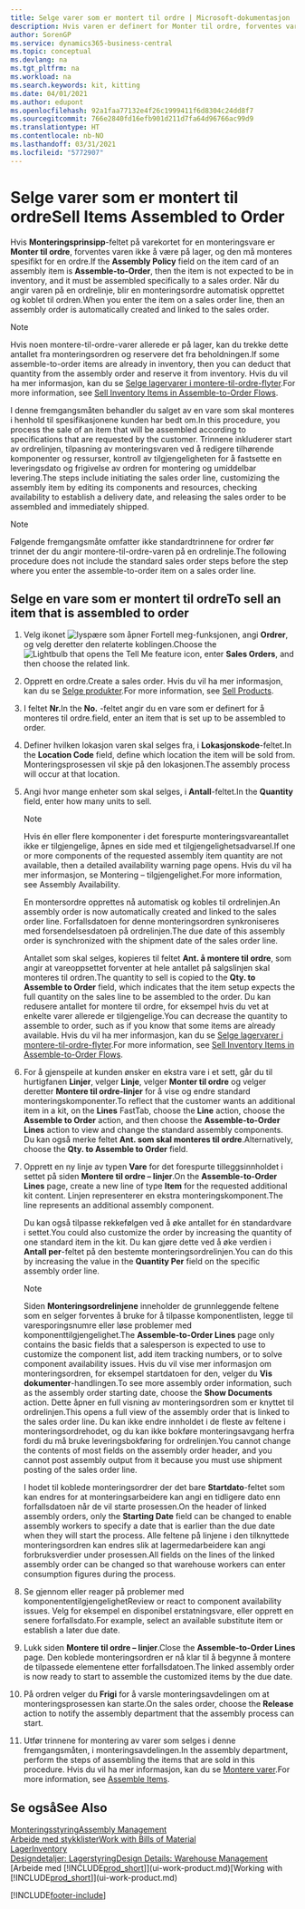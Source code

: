 ```yaml
---
title: Selge varer som er montert til ordre | Microsoft-dokumentasjon
description: Hvis varen er definert for Monter til ordre, forventes varen ikke å være på lager, og den må monteres spesifikt for en ordre. Når du angir varen på en ordrelinje, blir en monteringsordre automatisk opprettet og koblet til ordren.
author: SorenGP
ms.service: dynamics365-business-central
ms.topic: conceptual
ms.devlang: na
ms.tgt_pltfrm: na
ms.workload: na
ms.search.keywords: kit, kitting
ms.date: 04/01/2021
ms.author: edupont
ms.openlocfilehash: 92a1faa77132e4f26c1999411f6d8304c24dd8f7
ms.sourcegitcommit: 766e2840fd16efb901d211d7fa64d96766ac99d9
ms.translationtype: HT
ms.contentlocale: nb-NO
ms.lasthandoff: 03/31/2021
ms.locfileid: "5772907"
---
```

# <a name="sell-items-assembled-to-order"></a><span data-ttu-id="b9a25-104">Selge varer som er montert til ordre</span><span class="sxs-lookup"><span data-stu-id="b9a25-104">Sell Items Assembled to Order</span></span>
<span data-ttu-id="b9a25-105">Hvis **Monteringsprinsipp**-feltet på varekortet for en monteringsvare er **Monter til ordre**, forventes varen ikke å være på lager, og den må monteres spesifikt for en ordre.</span><span class="sxs-lookup"><span data-stu-id="b9a25-105">If the **Assembly Policy** field on the item card of an assembly item is **Assemble-to-Order**, then the item is not expected to be in inventory, and it must be assembled specifically to a sales order.</span></span> <span data-ttu-id="b9a25-106">Når du angir varen på en ordrelinje, blir en monteringsordre automatisk opprettet og koblet til ordren.</span><span class="sxs-lookup"><span data-stu-id="b9a25-106">When you enter the item on a sales order line, then an assembly order is automatically created and linked to the sales order.</span></span>  

> [!NOTE]  
>  <span data-ttu-id="b9a25-107">Hvis noen montere-til-ordre-varer allerede er på lager, kan du trekke dette antallet fra monteringsordren og reservere det fra beholdningen.</span><span class="sxs-lookup"><span data-stu-id="b9a25-107">If some assemble-to-order items are already in inventory, then you can deduct that quantity from the assembly order and reserve it from inventory.</span></span> <span data-ttu-id="b9a25-108">Hvis du vil ha mer informasjon, kan du se [Selge lagervarer i montere-til-ordre-flyter](assembly-how-to-sell-assemble-to-order-items-and-inventory-items-together.md).</span><span class="sxs-lookup"><span data-stu-id="b9a25-108">For more information, see [Sell Inventory Items in Assemble-to-Order Flows](assembly-how-to-sell-assemble-to-order-items-and-inventory-items-together.md).</span></span>  

<span data-ttu-id="b9a25-109">I denne fremgangsmåten behandler du salget av en vare som skal monteres i henhold til spesifikasjonene kunden har bedt om.</span><span class="sxs-lookup"><span data-stu-id="b9a25-109">In this procedure, you process the sale of an item that will be assembled according to specifications that are requested by the customer.</span></span> <span data-ttu-id="b9a25-110">Trinnene inkluderer start av ordrelinjen, tilpasning av monteringsvaren ved å redigere tilhørende komponenter og ressurser, kontroll av tilgjengeligheten for å fastsette en leveringsdato og frigivelse av ordren for montering og umiddelbar levering.</span><span class="sxs-lookup"><span data-stu-id="b9a25-110">The steps include initiating the sales order line, customizing the assembly item by editing its components and resources, checking availability to establish a delivery date, and releasing the sales order to be assembled and immediately shipped.</span></span>  

> [!NOTE]  
>  <span data-ttu-id="b9a25-111">Følgende fremgangsmåte omfatter ikke standardtrinnene for ordrer før trinnet der du angir montere-til-ordre-varen på en ordrelinje.</span><span class="sxs-lookup"><span data-stu-id="b9a25-111">The following procedure does not include the standard sales order steps before the step where you enter the assemble-to-order item on a sales order line.</span></span>  

## <a name="to-sell-an-item-that-is-assembled-to-order"></a><span data-ttu-id="b9a25-112">Selge en vare som er montert til ordre</span><span class="sxs-lookup"><span data-stu-id="b9a25-112">To sell an item that is assembled to order</span></span>  
1.  <span data-ttu-id="b9a25-113">Velg ikonet ![lyspære som åpner Fortell meg-funksjonen](media/ui-search/search_small.png "Fortell hva du vil gjøre"), angi **Ordrer**, og velg deretter den relaterte koblingen.</span><span class="sxs-lookup"><span data-stu-id="b9a25-113">Choose the ![Lightbulb that opens the Tell Me feature](media/ui-search/search_small.png "Tell me what you want to do") icon, enter **Sales Orders**, and then choose the related link.</span></span>  
2.  <span data-ttu-id="b9a25-114">Opprett en ordre.</span><span class="sxs-lookup"><span data-stu-id="b9a25-114">Create a sales order.</span></span> <span data-ttu-id="b9a25-115">Hvis du vil ha mer informasjon, kan du se [Selge produkter](sales-how-sell-products.md).</span><span class="sxs-lookup"><span data-stu-id="b9a25-115">For more information, see [Sell Products](sales-how-sell-products.md).</span></span>  
3.  <span data-ttu-id="b9a25-116">I feltet **Nr.**</span><span class="sxs-lookup"><span data-stu-id="b9a25-116">In the **No.**</span></span> <span data-ttu-id="b9a25-117">-feltet angir du en vare som er definert for å monteres til ordre.</span><span class="sxs-lookup"><span data-stu-id="b9a25-117">field, enter an item that is set up to be assembled to order.</span></span>  
4.  <span data-ttu-id="b9a25-118">Definer hvilken lokasjon varen skal selges fra, i **Lokasjonskode**-feltet.</span><span class="sxs-lookup"><span data-stu-id="b9a25-118">In the **Location Code** field, define which location the item will be sold from.</span></span> <span data-ttu-id="b9a25-119">Monteringsprosessen vil skje på den lokasjonen.</span><span class="sxs-lookup"><span data-stu-id="b9a25-119">The assembly process will occur at that location.</span></span>  
5.  <span data-ttu-id="b9a25-120">Angi hvor mange enheter som skal selges, i **Antall**-feltet.</span><span class="sxs-lookup"><span data-stu-id="b9a25-120">In the **Quantity** field, enter how many units to sell.</span></span>  

    > [!NOTE]  
    >  <span data-ttu-id="b9a25-121">Hvis én eller flere komponenter i det forespurte monteringsvareantallet ikke er tilgjengelige, åpnes en side med et tilgjengelighetsadvarsel.</span><span class="sxs-lookup"><span data-stu-id="b9a25-121">If one or more components of the requested assembly item quantity are not available, then a detailed availability warning page opens.</span></span> <span data-ttu-id="b9a25-122">Hvis du vil ha mer informasjon, se Montering – tilgjengelighet.</span><span class="sxs-lookup"><span data-stu-id="b9a25-122">For more information, see Assembly Availability.</span></span>  

    <span data-ttu-id="b9a25-123">En montersordre opprettes nå automatisk og kobles til ordrelinjen.</span><span class="sxs-lookup"><span data-stu-id="b9a25-123">An assembly order is now automatically created and linked to the sales order line.</span></span> <span data-ttu-id="b9a25-124">Forfallsdatoen for denne monteringsordren synkroniseres med forsendelsesdatoen på ordrelinjen.</span><span class="sxs-lookup"><span data-stu-id="b9a25-124">The due date of this assembly order is synchronized with the shipment date of the sales order line.</span></span>  

    <span data-ttu-id="b9a25-125">Antallet som skal selges, kopieres til feltet **Ant. å montere til ordre**, som angir at vareoppsettet forventer at hele antallet på salgslinjen skal monteres til ordren.</span><span class="sxs-lookup"><span data-stu-id="b9a25-125">The quantity to sell is copied to the **Qty. to Assemble to Order** field, which indicates that the item setup expects the full quantity on the sales line to be assembled to the order.</span></span> <span data-ttu-id="b9a25-126">Du kan redusere antallet for montere til ordre, for eksempel hvis du vet at enkelte varer allerede er tilgjengelige.</span><span class="sxs-lookup"><span data-stu-id="b9a25-126">You can decrease the quantity to assemble to order, such as if you know that some items are already available.</span></span> <span data-ttu-id="b9a25-127">Hvis du vil ha mer informasjon, kan du se [Selge lagervarer i montere-til-ordre-flyter](assembly-how-to-sell-inventory-items-in-assemble-to-order-flows.md).</span><span class="sxs-lookup"><span data-stu-id="b9a25-127">For more information, see [Sell Inventory Items in Assemble-to-Order Flows](assembly-how-to-sell-inventory-items-in-assemble-to-order-flows.md).</span></span>  

6.  <span data-ttu-id="b9a25-128">For å gjenspeile at kunden ønsker en ekstra vare i et sett, går du til hurtigfanen **Linjer**, velger **Linje**, velger **Monter til ordre** og velger deretter **Montere til ordre-linjer** for å vise og endre standard monteringskomponenter.</span><span class="sxs-lookup"><span data-stu-id="b9a25-128">To reflect that the customer wants an additional item in a kit, on the **Lines** FastTab, choose the **Line** action, choose the **Assemble to Order** action, and then choose the **Assemble-to-Order Lines** action to view and change the standard assembly components.</span></span> <span data-ttu-id="b9a25-129">Du kan også merke feltet **Ant. som skal monteres til ordre**.</span><span class="sxs-lookup"><span data-stu-id="b9a25-129">Alternatively, choose the **Qty. to Assemble to Order** field.</span></span>  
7.  <span data-ttu-id="b9a25-130">Opprett en ny linje av typen **Vare** for det forespurte tilleggsinnholdet i settet på siden **Montere til ordre – linjer**.</span><span class="sxs-lookup"><span data-stu-id="b9a25-130">On the **Assemble-to-Order Lines** page, create a new line of type **Item** for the requested additional kit content.</span></span> <span data-ttu-id="b9a25-131">Linjen representerer en ekstra monteringskomponent.</span><span class="sxs-lookup"><span data-stu-id="b9a25-131">The line represents an additional assembly component.</span></span>  

    <span data-ttu-id="b9a25-132">Du kan også tilpasse rekkefølgen ved å øke antallet for én standardvare i settet.</span><span class="sxs-lookup"><span data-stu-id="b9a25-132">You could also customize the order by increasing the quantity of one standard item in the kit.</span></span> <span data-ttu-id="b9a25-133">Du kan gjøre dette ved å øke verdien i **Antall per**-feltet på den bestemte monteringsordrelinjen.</span><span class="sxs-lookup"><span data-stu-id="b9a25-133">You can do this by increasing the value in the **Quantity Per** field on the specific assembly order line.</span></span>  

    > [!NOTE]  
    >  <span data-ttu-id="b9a25-134">Siden **Monteringsordrelinjene** inneholder de grunnleggende feltene som en selger forventes å bruke for å tilpasse komponentlisten, legge til varesporingsnumre eller løse problemer med komponenttilgjengelighet.</span><span class="sxs-lookup"><span data-stu-id="b9a25-134">The **Assemble-to-Order Lines** page only contains the basic fields that a salesperson is expected to use to customize the component list, add item tracking numbers, or to solve component availability issues.</span></span> <span data-ttu-id="b9a25-135">Hvis du vil vise mer informasjon om monteringsordren, for eksempel startdatoen for den, velger du **Vis dokumenter**-handlingen.</span><span class="sxs-lookup"><span data-stu-id="b9a25-135">To see more assembly order information, such as the assembly order starting date, choose the **Show Documents** action.</span></span> <span data-ttu-id="b9a25-136">Dette åpner en full visning av monteringsordren som er knyttet til ordrelinjen.</span><span class="sxs-lookup"><span data-stu-id="b9a25-136">This opens a full view of the assembly order that is linked to the sales order line.</span></span> <span data-ttu-id="b9a25-137">Du kan ikke endre innholdet i de fleste av feltene i monteringsordrehodet, og du kan ikke bokføre monteringsavgang herfra fordi du må bruke leveringsbokføring for ordrelinjen.</span><span class="sxs-lookup"><span data-stu-id="b9a25-137">You cannot change the contents of most fields on the assembly order header, and you cannot post assembly output from it because you must use shipment posting of the sales order line.</span></span>  
    >   
    >  <span data-ttu-id="b9a25-138">I hodet til koblede monteringsordrer der det bare **Startdato**-feltet som kan endres for at monteringsarbeidere kan angi en tidligere dato enn forfallsdatoen når de vil starte prosessen.</span><span class="sxs-lookup"><span data-stu-id="b9a25-138">On the header of linked assembly orders, only the **Starting Date** field can be changed to enable assembly workers to specify a date that is earlier than the due date when they will start the process.</span></span> <span data-ttu-id="b9a25-139">Alle feltene på linjene i den tilknyttede monteringsordren kan endres slik at lagermedarbeidere kan angi forbruksverdier under prosessen.</span><span class="sxs-lookup"><span data-stu-id="b9a25-139">All fields on the lines of the linked assembly order can be changed so that warehouse workers can enter consumption figures during the process.</span></span>  

8.  <span data-ttu-id="b9a25-140">Se gjennom eller reager på problemer med komponententilgjengelighet</span><span class="sxs-lookup"><span data-stu-id="b9a25-140">Review or react to component availability issues.</span></span> <span data-ttu-id="b9a25-141">Velg for eksempel en disponibel erstatningsvare, eller opprett en senere forfallsdato.</span><span class="sxs-lookup"><span data-stu-id="b9a25-141">For example, select an available substitute item or establish a later due date.</span></span>  
9. <span data-ttu-id="b9a25-142">Lukk siden **Montere til ordre – linjer**.</span><span class="sxs-lookup"><span data-stu-id="b9a25-142">Close the **Assemble-to-Order Lines** page.</span></span> <span data-ttu-id="b9a25-143">Den koblede monteringsordren er nå klar til å begynne å montere de tilpassede elementene etter forfallsdatoen.</span><span class="sxs-lookup"><span data-stu-id="b9a25-143">The linked assembly order is now ready to start to assemble the customized items by the due date.</span></span>  
10. <span data-ttu-id="b9a25-144">På ordren velger du **Frigi** for å varsle monteringsavdelingen om at monteringsprosessen kan starte.</span><span class="sxs-lookup"><span data-stu-id="b9a25-144">On the sales order, choose the **Release** action to notify the assembly department that the assembly process can start.</span></span>  
11. <span data-ttu-id="b9a25-145">Utfør trinnene for montering av varer som selges i denne fremgangsmåten, i monteringsavdelingen.</span><span class="sxs-lookup"><span data-stu-id="b9a25-145">In the assembly department, perform the steps of assembling the items that are sold in this procedure.</span></span> <span data-ttu-id="b9a25-146">Hvis du vil ha mer informasjon, kan du se [Montere varer](assembly-how-to-assemble-items.md).</span><span class="sxs-lookup"><span data-stu-id="b9a25-146">For more information, see [Assemble Items](assembly-how-to-assemble-items.md).</span></span>  

## <a name="see-also"></a><span data-ttu-id="b9a25-147">Se også</span><span class="sxs-lookup"><span data-stu-id="b9a25-147">See Also</span></span>  
[<span data-ttu-id="b9a25-148">Monteringsstyring</span><span class="sxs-lookup"><span data-stu-id="b9a25-148">Assembly Management</span></span>](assembly-assemble-items.md)  
[<span data-ttu-id="b9a25-149">Arbeide med stykklister</span><span class="sxs-lookup"><span data-stu-id="b9a25-149">Work with Bills of Material</span></span>](inventory-how-work-BOMs.md)  
[<span data-ttu-id="b9a25-150">Lager</span><span class="sxs-lookup"><span data-stu-id="b9a25-150">Inventory</span></span>](inventory-manage-inventory.md)  
[<span data-ttu-id="b9a25-151">Designdetaljer: Lagerstyring</span><span class="sxs-lookup"><span data-stu-id="b9a25-151">Design Details: Warehouse Management</span></span>](design-details-warehouse-management.md)  
<span data-ttu-id="b9a25-152">[Arbeide med [!INCLUDE[prod_short](includes/prod_short.md)]](ui-work-product.md)</span><span class="sxs-lookup"><span data-stu-id="b9a25-152">[Working with [!INCLUDE[prod_short](includes/prod_short.md)]](ui-work-product.md)</span></span>


[!INCLUDE[footer-include](includes/footer-banner.md)]